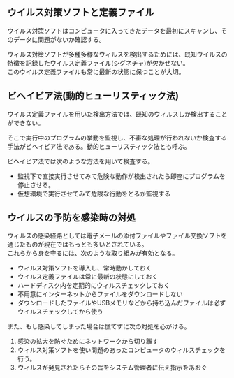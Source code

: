 ## ウイルス対策ソフトと定義ファイル

ウイルス対策ソフトはコンピュータに入ってきたデータを最初にスキャンし、そのデータに問題がないか確認する。

ウィルス対策ソフトが多種多様なウィルスを検出するためには、既知ウイルスの特徴を記録したウイルス定義ファイル(シグネチャ)が欠かせない。  
このウイルス定義ファイルも常に最新の状態に保つことが大切。  


## ビヘイビア法(動的ヒューリスティック法)

ウイルス定義ファイルを用いた検出方法では、既知のウィルスしか検出することができない。  

そこで実行中のプログラムの挙動を監視し、不審な処理が行われないか検査する手法がビヘイビア法である。動的ヒューリスティック法とも呼ぶ。  

ビヘイビア法では次のような方法を用いて検査する。  
- 監視下で直接実行させてみて危険な動作が検出されたら即座にプログラムを停止させる。  
- 仮想環境で実行させてみて危険な行動をとるか監視する  


## ウイルスの予防を感染時の対処

ウィルスの感染経路としては電子メールの添付ファイルやファイル交換ソフトを通じたものが現在ではもっとも多いとされている。  
これらから身を守るには、次のような取り組みが有効となる。  

- ウィルス対策ソフトを導入し、常時動かしておく
- ウイルス定義ファイルは常に最新の状態にしておく
- ハードディスク内を定期的にウィルスチェックしておく
- 不用意にインターネットからファイルをダウンロードしない
- ダウンロードしたファイルやUSBメモリなどから持ち込んだファイルは必ずウイルスチェックしてから使う

また、もし感染してしまった場合は慌てずに次の対処を心がける。  

1. 感染の拡大を防ぐためにネットワークから切り離す
2. ウィルス対策ソフトを使い問題のあったコンピュータのウィルスチェックを行う。
3. ウィルスが発見されたらその旨をシステム管理者に伝え指示をあおぐ

